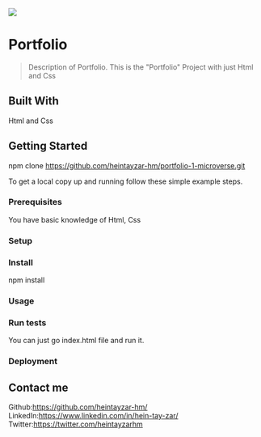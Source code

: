 ![](https://img.shields.io/badge/Microverse-blueviolet)

# Portfolio

> Description of Portfolio.
This is the "Portfolio" Project with just Html and Css

## Built With

Html and Css


## Getting Started

npm clone https://github.com/heintayzar-hm/portfolio-1-microverse.git


To get a local copy up and running follow these simple example steps.

### Prerequisites
You have basic knowledge of Html, Css
### Setup

### Install
npm install
### Usage

### Run tests
You can just go index.html file and run it.
### Deployment

## Contact me
Github:https://github.com/heintayzar-hm/
LinkedIn:https://www.linkedin.com/in/hein-tay-zar/
Twitter:https://twitter.com/heintayzarhm